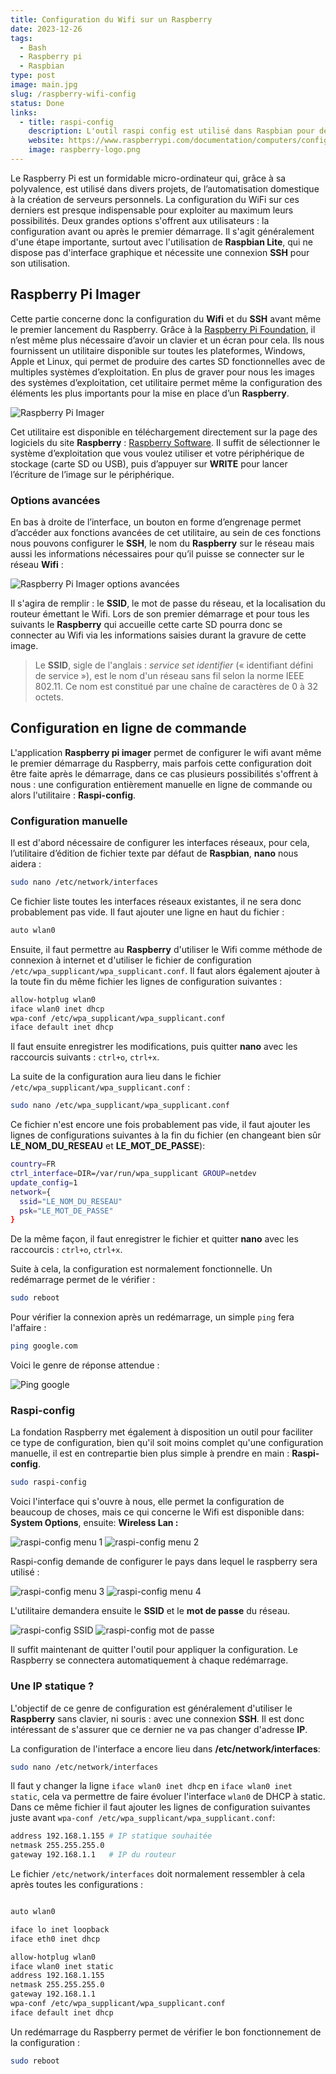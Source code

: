 ```yaml
---
title: Configuration du Wifi sur un Raspberry
date: 2023-12-26
tags:
  - Bash
  - Raspberry pi
  - Raspbian
type: post
image: main.jpg
slug: /raspberry-wifi-config
status: Done
links:
  - title: raspi-config
    description: L'outil raspi config est utilisé dans Raspbian pour définir des paramètres importants.
    website: https://www.raspberrypi.com/documentation/computers/configuration.html
    image: raspberry-logo.png
---
```


Le Raspberry Pi est un formidable micro-ordinateur qui, grâce à sa polyvalence, est utilisé dans divers projets, de l’automatisation domestique à la création de serveurs personnels. La configuration du WiFi sur ces derniers est presque indispensable pour exploiter au maximum leurs possibilités. Deux grandes options s'offrent aux utilisateurs : la configuration avant ou après le premier démarrage. Il s'agit généralement d'une étape importante, surtout avec l'utilisation de **Raspbian Lite**, qui ne dispose pas d'interface graphique et nécessite une connexion **SSH** pour son utilisation.

## Raspberry Pi Imager

Cette partie concerne donc la configuration du **Wifi** et du **SSH** avant même le premier lancement du Raspberry. Grâce à la [Raspberry Pi Foundation](https://www.raspberrypi.org), il n’est même plus nécessaire d’avoir un clavier et un écran pour cela. Ils nous fournissent un utilitaire disponible sur toutes les plateformes, Windows, Apple et Linux, qui permet de produire des cartes SD fonctionnelles avec de multiples systèmes d’exploitation. En plus de graver pour nous les images des systèmes d’exploitation, cet utilitaire permet même la configuration des éléments les plus importants pour la mise en place d’un **Raspberry**.

![Raspberry Pi Imager](raspberry-pi-imager-1.png)

Cet utilitaire est disponible en téléchargement directement sur la page des logiciels du site **Raspberry** : [Raspberry Software](https://www.raspberrypi.com/software/). Il suffit de sélectionner le système d’exploitation que vous voulez utiliser et votre périphérique de stockage (carte SD ou USB), puis d’appuyer sur **WRITE** pour lancer l’écriture de l’image sur le périphérique.

### Options avancées

En bas à droite de l’interface, un bouton en forme d’engrenage permet d’accéder aux fonctions avancées de cet utilitaire, au sein de ces fonctions nous pouvons configurer le **SSH**, le nom du **Raspberry** sur le réseau mais aussi les informations nécessaires pour qu’il puisse se connecter sur le réseau **Wifi** :

![Raspberry Pi Imager options avancées](raspberry-pi-imager-2.png)

Il s'agira de remplir : le **SSID**, le mot de passe du réseau, et la localisation du routeur émettant le Wifi. Lors de son premier démarrage et pour tous les suivants le **Raspberry** qui accueille cette carte SD pourra donc se connecter au Wifi via les informations saisies durant la gravure de cette image.

> Le **SSID**, sigle de l'anglais : _service set identifier_ (« identifiant défini de service »), est le nom d'un réseau sans fil selon la norme IEEE 802.11. Ce nom est constitué par une chaîne de caractères de 0 à 32 octets.

## Configuration en ligne de commande

L'application **Raspberry pi imager** permet de configurer le wifi avant même le premier démarrage du Raspberry, mais parfois cette configuration doit être faite après le démarrage, dans ce cas plusieurs possibilités s'offrent à nous : une configuration entièrement manuelle en ligne de commande ou alors l'utilitaire : **Raspi-config**.

### Configuration manuelle

Il est d'abord nécessaire de configurer les interfaces réseaux, pour cela, l’utilitaire d’édition de fichier texte par défaut de **Raspbian**, **nano** nous aidera :

```bash
sudo nano /etc/network/interfaces
```

Ce fichier liste toutes les interfaces réseaux existantes, il ne sera donc probablement pas vide. Il faut ajouter une ligne en haut du fichier :

```bash
auto wlan0
```

Ensuite, il faut permettre au **Raspberry** d'utiliser le Wifi comme méthode de connexion à internet et d'utiliser le fichier de configuration `/etc/wpa_supplicant/wpa_supplicant.conf`. Il faut alors également ajouter à la toute fin du même fichier les lignes de configuration suivantes :

```bash
allow-hotplug wlan0
iface wlan0 inet dhcp
wpa-conf /etc/wpa_supplicant/wpa_supplicant.conf
iface default inet dhcp
```

Il faut ensuite enregistrer les modifications, puis quitter **nano** avec les raccourcis suivants : `ctrl+o`, `ctrl+x`.

La suite de la configuration aura lieu dans le fichier `/etc/wpa_supplicant/wpa_supplicant.conf` :

```bash
sudo nano /etc/wpa_supplicant/wpa_supplicant.conf
```

Ce fichier n'est encore une fois probablement pas vide, il faut ajouter les lignes de configurations suivantes à la fin du fichier (en changeant bien sûr **LE_NOM_DU_RESEAU** et **LE_MOT_DE_PASSE**):

```bash
country=FR
ctrl_interface=DIR=/var/run/wpa_supplicant GROUP=netdev
update_config=1
network={
  ssid="LE_NOM_DU_RESEAU"
  psk="LE_MOT_DE_PASSE"
}
```

De la même façon, il faut enregistrer le fichier et quitter **nano** avec les raccourcis : `ctrl+o`, `ctrl+x`.

Suite à cela, la configuration est normalement fonctionnelle. Un redémarrage permet de le vérifier :

```bash
sudo reboot
```

Pour vérifier la connexion après un redémarrage, un simple `ping` fera l'affaire :

```bash
ping google.com
```

Voici le genre de réponse attendue :

![Ping google](ping-google.png)

### Raspi-config

La fondation Raspberry met également à disposition un outil pour faciliter ce type de configuration, bien qu'il soit moins complet qu'une configuration manuelle, il est en contrepartie bien plus simple à prendre en main : **Raspi-config**.

```bash
sudo raspi-config
```

Voici l'interface qui s'ouvre à nous, elle permet la configuration de beaucoup de choses, mais ce qui concerne le Wifi est disponible dans: **System Options**, ensuite: **Wireless Lan :**

![raspi-config menu 1](raspi-config-1.png)
![raspi-config menu 2](raspi-config-2.png)

Raspi-config demande de configurer le pays dans lequel le raspberry sera utilisé :

![raspi-config menu 3](raspi-config-3.png)
![raspi-config menu 4](raspi-config-4.png)

L'utilitaire demandera ensuite le **SSID** et le **mot de passe** du réseau.

![raspi-config SSID](raspi-config-5.png)
![raspi-config mot de passe](raspi-config-6.png)

Il suffit maintenant de quitter l'outil pour appliquer la configuration. Le Raspberry se connectera automatiquement à chaque redémarrage.

### Une IP statique ?

L'objectif de ce genre de configuration est généralement d'utiliser le **Raspberry** sans clavier, ni souris : avec une connexion **SSH**. Il est donc intéressant de s'assurer que ce dernier ne va pas changer d'adresse **IP**.

La configuration de l'interface a encore lieu dans **/etc/network/interfaces**:

```bash
sudo nano /etc/network/interfaces
```

Il faut y changer la ligne `iface wlan0 inet dhcp` en `iface wlan0 inet static`, cela va permettre de faire évoluer l'interface `wlan0` de DHCP à static.
Dans ce même fichier il faut ajouter les lignes de configuration suivantes juste avant `wpa-conf /etc/wpa_supplicant/wpa_supplicant.conf`:

```bash
address 192.168.1.155 # IP statique souhaitée
netmask 255.255.255.0
gateway 192.168.1.1   # IP du routeur
```

Le fichier `/etc/network/interfaces` doit normalement ressembler à cela après toutes les configurations :

```bash

auto wlan0

iface lo inet loopback
iface eth0 inet dhcp

allow-hotplug wlan0
iface wlan0 inet static
address 192.168.1.155
netmask 255.255.255.0
gateway 192.168.1.1
wpa-conf /etc/wpa_supplicant/wpa_supplicant.conf
iface default inet dhcp
```

Un redémarrage du Raspberry permet de vérifier le bon fonctionnement de la configuration :

```bash
sudo reboot
```
